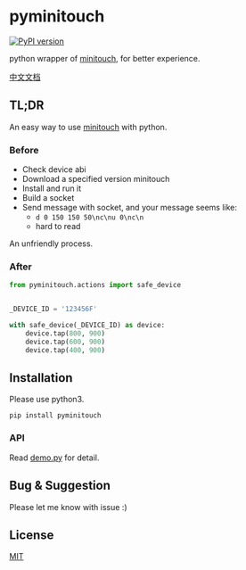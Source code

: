 # pyminitouch

[![PyPI version](https://badge.fury.io/py/pyminitouch.svg)](https://badge.fury.io/py/pyminitouch)

python wrapper of [minitouch](https://github.com/openstf/minitouch), for better experience.

[中文文档](README_zh.md)

## TL;DR

An easy way to use [minitouch](https://github.com/openstf/minitouch) with python. 

### Before

- Check device abi
- Download a specified version minitouch
- Install and run it
- Build a socket
- Send message with socket, and your message seems like:
    - `d 0 150 150 50\nc\nu 0\nc\n`
    - hard to read

An unfriendly process.

### After

```python
from pyminitouch.actions import safe_device


_DEVICE_ID = '123456F'

with safe_device(_DEVICE_ID) as device:
    device.tap(800, 900)
    device.tap(600, 900)
    device.tap(400, 900)
```

## Installation

Please use python3.

```
pip install pyminitouch
```

### API

Read [demo.py](demo.py) for detail.

## Bug & Suggestion

Please let me know with issue :)

## License

[MIT](LICENSE)
